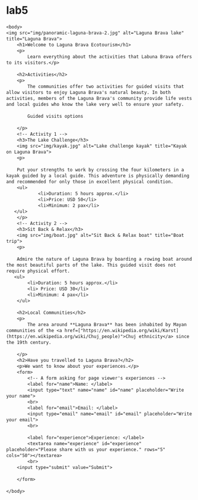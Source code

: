 # lab5
<html lang="en">
    <head>
        <meta charset="utf-8">
        <title>Laguna Brava Ecotourism</title>
    </head>
        
    <body> 
    <img src="img/panoramic-laguna-brava-2.jpg" alt="Laguna Brava lake" title="Laguna Brava">    
        <h1>Welcome to Laguna Brava Ecotourism</h1>
        <p>
            Learn everything about the activities that Labuna Brava offers to its visitors.</p>
                
        <h2>Activities</h2>
        <p>        
            The communities offer two activities for guided visits that allow visitors to enjoy Laguna Brava's natural beauty. In both activities, members of the Laguna Brava's community provide life vests and local guides who know the lake very well to ensure your safety.
            
            Guided visits options

        </p>
        <!-- Activity 1 -->
        <h3>The Lake Challenge</h3>
        <img src="img/kayak.jpg" alt="Lake challenge kayak" title="Kayak on Laguna Brava">
        <p>
        
        Put your strengths to work by crossing the four kilometers in a kayak guided by a local guide. This adventure is physically demanding and recommended for only those in excellent physical condition.
        <ul>    
                <li>Duration: 5 hours approx.</li>
                <li>Price: USD 50</li>
                <li>Minimum: 2 pax</li>
       </ul>
        </p>
        <!-- Activity 2 -->
        <h3>Sit Back & Relax</h3>
        <img src="img/boat.jpg" alt="Sit Back & Relax boat" title="Boat trip">
        <p>
        
        Admire the nature of Laguna Brava by boarding a rowing boat around the most beautiful parts of the lake. This guided visit does not require physical effort.
       <ul>
            <li>Duration: 5 hours approx.</li>
            <li> Price: USD 30</li>
            <li>Minimum: 4 pax</li>
        </ul>

        <h2>Local Communities</h2>
        <p>
            The area around **Laguna Brava** has been inhabited by Mayan communities of the <a href=["https://en.wikipedia.org/wiki/Karst](https://en.wikipedia.org/wiki/Chuj_people)">Chuj ethnicity</a> since the 19th century.

        </p>
        <h2>Have you travelled to Laguna Brava?</h2>
        <p>We want to know about your experiences.</p>
        <form>
            <!-- A form asking for page viewer's experiences -->
            <label for="name">Name: </label>
            <input type="text" name="name" id="name" placeholder="Write your name">
            <br>
            <label for="email">Email: </label>
            <input type="email" name="email" id="email" placeholder="Write your email">
            <br>
            
            <label for="experience">Experience: </label>
            <textarea name="experience" id="experience" placeholder="Please share with us your experience." rows="5" cols="50"></textarea>
            <br>
        <input type="submit" value="Submit">
       
        </form>
        
    </body> 
</html>    

